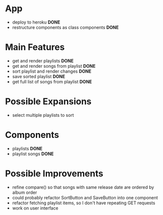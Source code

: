 # App

-   deploy to heroku **DONE**
-   restructure components as class components **DONE**

# Main Features

-   get and render playlists **DONE**
-   get and render songs from playlist **DONE**
-   sort playlist and render changes **DONE**
-   save sorted playlist **DONE**
-   get full list of songs from playlist **DONE**

# Possible Expansions

-   select multiple playlists to sort

# Components

-   playlists **DONE**
-   playlist songs **DONE**

# Possible Improvements

-   refine compare() so that songs with same release date are ordered by album order
-   could probably refactor SortButton and SaveButton into one component
-   refactor fetching playlist items, so I don't have repeating GET requests
-   work on user interface
